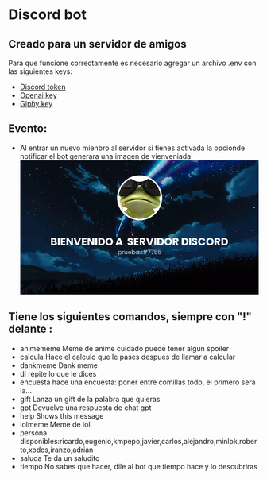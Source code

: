 # Discord bot 
## Creado para un servidor de amigos

Para que funcione correctamente es necesario agregar un archivo .env con las siguientes keys:
- [Discord token]
- [Openai key]
- [Giphy key]

## Evento:
- Al entrar un nuevo mienbro al servidor si tienes activada la opcionde notificar el bot generara una imagen de vienveniada
![Ejemplo de imagen generada](/ejemplo.jpg)

## Tiene los siguientes comandos, siempre con "!" delante :
- animememe Meme de anime cuidado puede tener algun spoiler
- calcula   Hace el calculo que le pases despues de llamar a calcular
- dankmeme  Dank meme 
- di        repite lo que le dices
- encuesta  hace una encuesta: poner entre comillas todo, el primero sera la...
- gift      Lanza un gift de la palabra que quieras
- gpt       Devuelve una respuesta de chat gpt
- help      Shows this message
- lolmeme   Meme de lol 
- persona   disponibles:ricardo,eugenio,kmpepo,javier,carlos,alejandro,minlok,roberto,xodos,iranzo,adrian
- saluda    Te da un saludito
- tiempo    No sabes que hacer, dile al bot que tiempo hace y lo descubriras


[Giphy key]: <https://giphy.com/>
[Openai key]: <https://openai.com/>
[Discord token]: <https://discord.com/developers>
